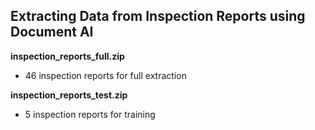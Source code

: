 ## Extracting Data from Inspection Reports using Document AI

**inspection_reports_full.zip**
- 46 inspection reports for full extraction

**inspection_reports_test.zip**
- 5 inspection reports for training